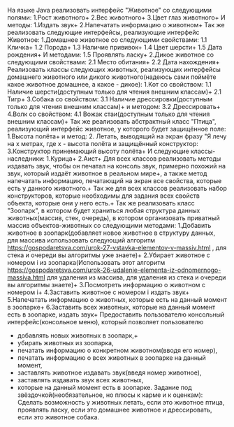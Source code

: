На языке Java реализовать интерфейс "Животное" со следующими полями:
1.Рост животного+
2.Вес животного+
3.Цвет глаз животного+
И методы:
1.Издать звук+
2.Напечатать информацию о животном+
Так же реализовать следующие интерфейсы, реализующие интерфейс Животное:
1.Домашнее животное со следующими свойствами:
1.1 Кличка+
1.2 Порода+
1.3 Наличие прививок+
1.4 Цвет шерсти+
1.5 Дата рождения+
И методами:
1.5 Проявлять ласку+
2.Дикое животное со следующими свойствами:
2.1 Место обитания+
2.2 Дата нахождения+
Реализовать классы следующих животных, реализующих интерфейсы домашнего животного или дикого животного(надеюсь сами поймёте какое животное домашнее, а какое - дикое):
1.Кот со свойством:
1.1 Наличие шерсти(доступным только для чтения внешним классам)+
2.1 Тигр+
3.Собака со свойством:
3.1 Наличие дрессировки(доступным только для чтения внешним классам)+
и методом:
3.2 Дрессировать+
4.Волк со свойством:
4.1 Вожак стаи(доступным только для чтения внешним классам)+
Так же реализовать абстрактный класс "Птица", реализующий интерфейс животное, у которого будет защищённое поле:
1.Высота полёта+
и метод:
2. Летать, выводящий на экран фразу "Я лечу на x метрах, где x - высота полёта
и защищённый конструктор:
3.Конструктор принемающий высоту полёта+
И следующие классы-наследники:
1.Курица+
2.Аист+
Для всех классов реализовать методы издавать звук, чтобы он печатал на консоль звук, примерно похожий на звук, который издаёт животное в реальном мире+, 
а также метод напечатать информацию, печатающий на экран все свойства, которые есть у данного животного.+ 
Так же для всех классов реализовать набор конструкторов, которые необходимы для задания всех свойств объекта, которые они у него есть.+
Так же реализовать класс "Зоопарк", в котором будет храниться любая структура данных животных(массив, стек, очередь), в котором организовать приватный массив объектов-животных со следующими методами:
1.Добавить животное в зоопарк(добавляет новое животное в структуру данных, для массива использовать следующий алгоритм https://gospodaretsva.com/urok-27-vstavka-elementov-v-massiv.html , для стека и очереди вы алгоритмы уже знаете)+
2.Убирает животное с номером i из зоопарка(Использовать этот алгоритм https://gospodaretsva.com/urok-26-udalenie-elementa-iz-odnomernogo-massiva.html для удаления из массива, для удаления из стека и очереди вы алгоритмы знаете)+
3.Посмотреть информацию о животном с номером i+
4.Заставить животное с номером i издать звук+
5.Напечатать информацию о животных, которые есть на данный момент в зоопарке+
6.Заставить всех животных, которые на данный момент есть в зоопарке, издать звук+
Предоставить пользователю консольный интерфейс(консольное меню), который позволяет пользователю
 - добавлять новых животных в зоопарк,+ 
 - убирать животных из зоопарка, 
 - печатать информацию о конкретном животном(вводя его номер), 
 - печатать информацию о всех животных в зоопарке на данный момент, 
 - заставлять животное издавать звук(введя номер животное), 
 - заставлять издавать звук всех животных, 
 - которые на данный момент есть в зоопарке.
Задание под звёздочкой(необязательное, но плюсы к карме и к оценкам): Сделать возможность у животных летать, если это животное птица, проявлять ласку, если это домашнее животное и дрессировать, если это животное собака.